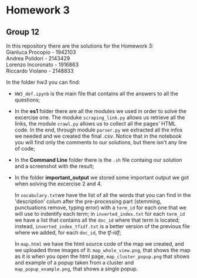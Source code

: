 # Homework 3
## Group 12
In this repository there are the solutions for the Homework 3:  
Gianluca Procopio - 1942103  
Andrea Polidori - 2143429  
Lorenzo Incoronato - 1916863  
Riccardo Violano - 2148833

In the folder _hw3_ you can find:
- `HW3_def.ipynb` is the main file that contains all the answers to all the questions;
- In the **es1** folder there are all the modules we used in order to solve the excercise one. The moduke `scraping_link.py` allows us retrieve all the links, the module `crawl.py` allows us to collect all the pages' HTML code. In the end, through module `parser.py` we extracted all the infos we needed and we created the final _.csv_. Notice that in the notebook you will find only the comments to our solutions, but there isn't any line of code;
- In the **Command Line** folder there is the `.sh` file containg our solution and a screenshot with the result;
- In the folder **important_output** we stored some important output we got when solving the excercise 2 and 4.

  In `vocabulary.txt`we have the list of all the words that you can find in the 'description' colum after the pre-processing part (stemming, punctuations remove, typing error) with a `term_id` for each one that we will use to indentify each term; in `inverted_index.txt` for each `term_id` we have a list that contains all the `doc_id` where that term is located; instead, `inverted_index_tfidf.txt` is a better version of the previous file where we added, for each `doc_id`, the _tf-idf_;

  In `map.html` we have the html source code of the map we created, and we uploaded three images of it: `map_whole_view.png`, that shows the map as it is when you open the html page, `map_cluster_popup.png` that shows and example of a popup taken from a cluster and `map_popup_example.png`, that shows a single popup. 

